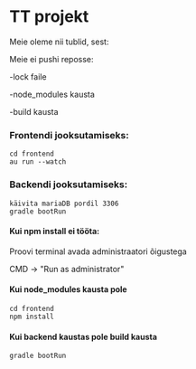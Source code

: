 # TT projekt

Meie oleme nii tublid, sest:

Meie ei pushi reposse:

-lock faile

-node_modules kausta

-build kausta

### Frontendi jooksutamiseks:
    
    cd frontend
    au run --watch


### Backendi jooksutamiseks:
    
    käivita mariaDB pordil 3306
    gradle bootRun

#### Kui npm install ei tööta:

Proovi terminal avada administraatori õigustega

CMD -> "Run as administrator"
    


#### Kui node_modules kausta pole

    cd frontend
    npm install
    
#### Kui backend kaustas pole build kausta

    gradle bootRun